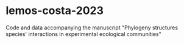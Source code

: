 # lemos-costa-2023
Code and data accompanying the manuscript "Phylogeny structures species' interactions in experimental ecological communities"
